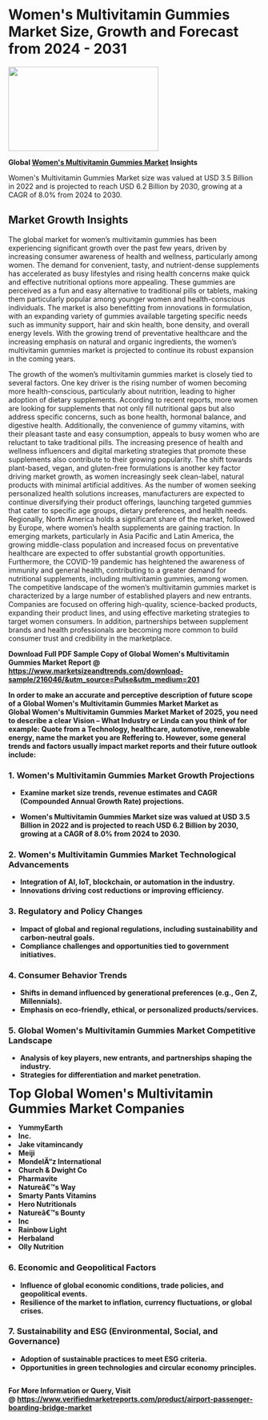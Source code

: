 <H1>Women's Multivitamin Gummies Market Size, Growth and Forecast from 2024 - 2031</H1><img class="aligncenter size-medium wp-image-584254" src="https://thirdeyenews.in/wp-content/uploads/2024/09/Global-Market-Research-300x168.jpeg" alt="" width="300" height="168" /><p><strong>Global&nbsp;<a href="https://www.marketsizeandtrends.com/download-sample/216046/&amp;utm_source=Pulse&amp;utm_medium=201">Women's Multivitamin Gummies Market</a> Insights</strong></p><p>Women's Multivitamin Gummies Market size was valued at USD 3.5 Billion in 2022 and is projected to reach USD 6.2 Billion by 2030, growing at a CAGR of 8.0% from 2024 to 2030.</p><p><h2>Market Growth Insights</h2> <p>The global market for women’s multivitamin gummies has been experiencing significant growth over the past few years, driven by increasing consumer awareness of health and wellness, particularly among women. The demand for convenient, tasty, and nutrient-dense supplements has accelerated as busy lifestyles and rising health concerns make quick and effective nutritional options more appealing. These gummies are perceived as a fun and easy alternative to traditional pills or tablets, making them particularly popular among younger women and health-conscious individuals. The market is also benefitting from innovations in formulation, with an expanding variety of gummies available targeting specific needs such as immunity support, hair and skin health, bone density, and overall energy levels. With the growing trend of preventative healthcare and the increasing emphasis on natural and organic ingredients, the women’s multivitamin gummies market is projected to continue its robust expansion in the coming years.</p> <p><strong></strong></p> <p>The growth of the women’s multivitamin gummies market is closely tied to several factors. One key driver is the rising number of women becoming more health-conscious, particularly about nutrition, leading to higher adoption of dietary supplements. According to recent reports, more women are looking for supplements that not only fill nutritional gaps but also address specific concerns, such as bone health, hormonal balance, and digestive health. Additionally, the convenience of gummy vitamins, with their pleasant taste and easy consumption, appeals to busy women who are reluctant to take traditional pills. The increasing presence of health and wellness influencers and digital marketing strategies that promote these supplements also contribute to their growing popularity. The shift towards plant-based, vegan, and gluten-free formulations is another key factor driving market growth, as women increasingly seek clean-label, natural products with minimal artificial additives. As the number of women seeking personalized health solutions increases, manufacturers are expected to continue diversifying their product offerings, launching targeted gummies that cater to specific age groups, dietary preferences, and health needs. Regionally, North America holds a significant share of the market, followed by Europe, where women’s health supplements are gaining traction. In emerging markets, particularly in Asia Pacific and Latin America, the growing middle-class population and increased focus on preventative healthcare are expected to offer substantial growth opportunities. Furthermore, the COVID-19 pandemic has heightened the awareness of immunity and general health, contributing to a greater demand for nutritional supplements, including multivitamin gummies, among women. The competitive landscape of the women’s multivitamin gummies market is characterized by a large number of established players and new entrants. Companies are focused on offering high-quality, science-backed products, expanding their product lines, and using effective marketing strategies to target women consumers. In addition, partnerships between supplement brands and health professionals are becoming more common to build consumer trust and credibility in the marketplace.</p> <p><strong></p><p><span class=""><strong>Download Full PDF Sample Copy of Global Women's Multivitamin Gummies Market Report</strong> @ <a href="https://www.marketsizeandtrends.com/download-sample/216046/&amp;utm_source=Pulse&amp;utm_medium=201" target="_blank">https://www.marketsizeandtrends.com/download-sample/216046/&amp;utm_source=Pulse&amp;utm_medium=201</a></span></p><p>In order to make an accurate and perceptive description of future scope of a Global&nbsp;Women's Multivitamin Gummies Market Market as Global&nbsp;Women's Multivitamin Gummies Market Market of 2025, you need to describe a clear Vision &ndash; What Industry or Linda can you think of for example: Quote from a Technology, healthcare, automotive, renewable energy, name the market you are Reffering to. However, some general trends and factors usually impact market reports and their future outlook include:</p><h3>1.&nbsp;<strong>Women's Multivitamin Gummies Market Growth Projections</strong></h3><ul><li>Examine market size trends, revenue estimates and CAGR (Compounded Annual Growth Rate) projections.</li><li><p>Women's Multivitamin Gummies Market size was valued at USD 3.5 Billion in 2022 and is projected to reach USD 6.2 Billion by 2030, growing at a CAGR of 8.0% from 2024 to 2030.</p></li></ul><h3>2.&nbsp;<strong>Women's Multivitamin Gummies Market Technological Advancements</strong></h3><ul><li>Integration of AI, IoT, blockchain, or automation in the industry.</li><li>Innovations driving cost reductions or improving efficiency.</li></ul><h3>3.&nbsp;<strong>Regulatory and Policy Changes</strong></h3><ul><li>Impact of global and regional regulations, including sustainability and carbon-neutral goals.</li><li>Compliance challenges and opportunities tied to government initiatives.</li></ul><h3>4.&nbsp;<strong>Consumer Behavior Trends</strong></h3><ul><li>Shifts in demand influenced by generational preferences (e.g., Gen Z, Millennials).</li><li>Emphasis on eco-friendly, ethical, or personalized products/services.</li></ul><h3>5.&nbsp;<strong>Global Women's Multivitamin Gummies Market Competitive Landscape</strong></h3><ul><li>Analysis of key players, new entrants, and partnerships shaping the industry.</li><li>Strategies for differentiation and market penetration.</li></ul><p data-pm-slice="1 1 []"><span style="color: inherit; font-family: inherit; font-size: 25px;">Top Global Women's Multivitamin Gummies Market Companies</span></p><div class="" data-test-id=""><p><li>YummyEarth</li><li> Inc.</li><li> Jake vitamincandy</li><li> Meiji</li><li> MondelÄ“z International</li><li> Church & Dwight Co</li><li> Pharmavite</li><li> Natureâ€™s Way</li><li> Smarty Pants Vitamins</li><li> Hero Nutritionals</li><li> Natureâ€™s Bounty</li><li> Inc</li><li> Rainbow Light</li><li> Herbaland</li><li> Olly Nutrition</li></p></div><h3>6.&nbsp;<strong>Economic and Geopolitical Factors</strong></h3><ul><li>Influence of global economic conditions, trade policies, and geopolitical events.</li><li>Resilience of the market to inflation, currency fluctuations, or global crises.</li></ul><h3>7.&nbsp;<strong>Sustainability and ESG (Environmental, Social, and Governance)</strong></h3><ul><li>Adoption of sustainable practices to meet ESG criteria.</li><li>Opportunities in green technologies and circular economy principles.</li></ul><h2><strong style="font-size: 14px;">For More Information or Query, Visit @&nbsp;</strong><a style="background-color: #ffffff; font-size: 14px;" href="https://www.marketsizeandtrends.com/report/women-s-multivitamin-gummies-market/" target="_blank">https://www.verifiedmarketreports.com/product/airport-passenger-boarding-bridge-market</a></h2>